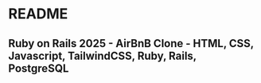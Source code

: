 # README
## Ruby on Rails 2025 - AirBnB Clone - HTML, CSS, Javascript, TailwindCSS, Ruby, Rails, PostgreSQL